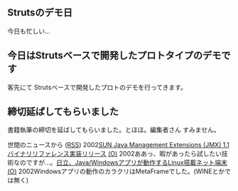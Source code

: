 ## Strutsのデモ日

今日も忙しい…






## 今日はStrutsベースで開発したプロトタイプのデモです


客先にて Strutsベースで開発したプロトのデモを行ってきます。

## 締切延ばしてもらいました


書籍執筆の締切を延ばしてもらいました。とほほ。編集者さん すみません。



世間のニュースから ([RSS](ig020530-news.xml)) 2002[SUN Java Management Extensions (JMX) 1.1 バイナリリファレンス実装リリース](http://java.sun.com/products/JavaManagement/) [(O)](http://java.sun.com/products/JavaManagement/) 2002ああっ、暇があったら試したい技術なのですが…。[日立、Java/Windowsアプリが動作するLinux搭載ネット端末](http://biztech.nikkeibp.co.jp/wcs/show/leaf?CID=onair/biztech/ex01/187584) [(O)](http://biztech.nikkeibp.co.jp/wcs/show/leaf?CID=onair/biztech/ex01/187584) 2002Windowsアプリの動作のカラクリはMetaFrameでした。(WINEとかでは無く)